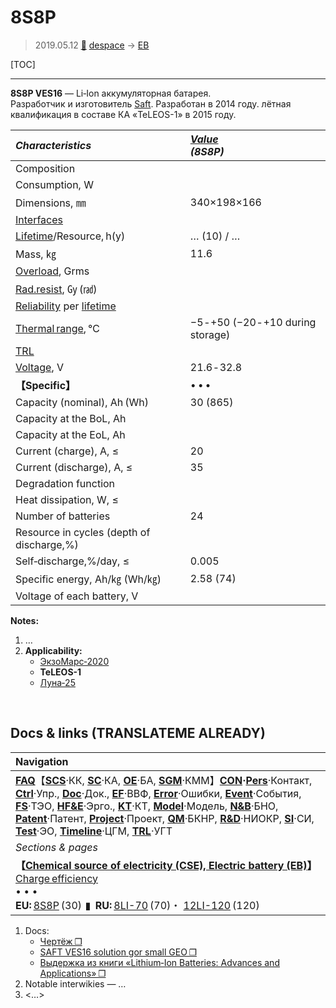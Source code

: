 # 8S8P
> 2019.05.12 [🚀](../index/index.md) [despace](index.md) → [EB](eb.md)

[TOC]

---

**8S8P VES16** — Li‑Ion аккумуляторная батарея.  
Разработчик и изготовитель [Saft](zz_saft.md). Разработан в 2014 году. лётная квалификация в составе КА «TeLEOS-1» в 2015 году.

|*Characteristics*|*[Value](si.md)<br> (8S8P)*|
|:--|:--|
|Composition| |
|Consumption, W| |
|Dimensions, ㎜|340×198×166|
|[Interfaces](interface.md)| |
|[Lifetime](lifetime.md)/Resource, h(y)|… (10) / …|
|Mass, ㎏|11.6|
|[Overload](vibration.md), Grms| |
|[Rad.resist](ion_rad.md), ㏉ (㎭)| |
|[Reliability](qm.md) per [lifetime](lifetime.md)| |
|[Thermal range](tcs.md), ℃|−5 ‑ +50 (−20 ‑ +10 during storage)|
|[TRL](trl.md)| |
|[Voltage](voltage.md), V|21.6 ‑ 32.8|
|**【Specific】**|• • •|
|Capacity (nominal), Ah (Wh)|30 (865)|
|Capacity at the BoL, Ah| |
|Capacity at the EoL, Ah| |
|Current (charge), A, ≤|20|
|Current (discharge), A, ≤|35|
|Degradation function| |
|Heat dissipation, W, ≤| |
|Number of batteries|24|
|Resource in cycles (depth of discharge,%)|  |
|Self‑discharge,%/day, ≤|0.005|
|Specific energy, Ah/㎏ (Wh/㎏)|2.58 (74)|
|Voltage of each battery, V| |

**Notes:**

   1. …
   1. **Applicability:**
      - [ЭкзоМарс‑2020](экзомарс_2020.md)
      - **TeLEOS-1**
      - [Луна‑25](луна_25.md)



<p style="page-break-after:always"> </p>

## Docs & links (TRANSLATEME ALREADY)
|Navigation|
|:--|
|**[FAQ](faq.md)**【**[SCS](scs.md)**·КК, **[SC](sc.md)**·КА, **[OE](oe.md)**·БА, **[SGM](sgm.md)**·КММ】**[CON](contact.md)·[Pers](person.md)**·Контакт, **[Ctrl](control.md)**·Упр., **[Doc](doc.md)**·Док., **[EF](ef.md)**·ВВФ, **[Error](error.md)**·Ошибки, **[Event](event.md)**·События, **[FS](fs.md)**·ТЭО, **[HF&E](hfe.md)**·Эрго., **[KT](kt.md)**·КТ, **[Model](model.md)**·Модель, **[N&B](nnb.md)**·БНО, **[Patent](патент.md)**·Патент, **[Project](project.md)**·Проект, **[QM](qm.md)**·БКНР, **[R&D](rnd.md)**·НИОКР, **[SI](si.md)**·СИ, **[Test](test.md)**·ЭО, **[Timeline](timeline.md)**·ЦГМ, **[TRL](trl.md)**·УГТ|
|*Sections & pages*|
|**【[Chemical source of electricity (CSE), Electric battery (EB)](eb.md)】**<br> [Charge efficiency](charge_eff.md) <br>• • •<br> **EU:** [8S8P](8s8p.md) (30)  ▮  **RU:** [8LI-70](8li_70.md) (70)・ [12LI-120](12li_120.md) (120)|

   1. Docs:
      - [Чертёж ❐](f/sps/ves16_8s8p_gp24717_2017.pdf)
      - [SAFT VES16 solution gor small GEO ❐](f/sps/ves16_e3sconf_espc2017_06004.pdf)
      - [Выдержка из книги «Lithium‑Ion Batteries: Advances and Applications» ❐](f/sps/ves16_libaa_fragment.pdf)
   1. Notable interwikies — …
   1. <…>
